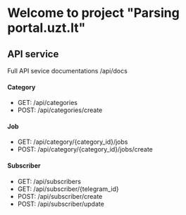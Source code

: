 # Welcome to project "Parsing portal.uzt.lt"

## API service

Full API sevice documentations /api/docs

#### Category

- GET: /api/categories
- POST: /api/categories/create

#### Job

- GET: /api/category/{category_id}/jobs
- POST: /api/category/{category_id}/jobs/create

#### Subscriber

- GET: /api/subscribers
- GET: /api/subscriber/{telegram_id}
- POST: /api/subscriber/create
- POST: /api/subscriber/update
